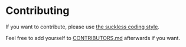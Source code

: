 Contributing
============

If you want to contribute, please use [the suckless coding style](http://suckless.org/coding_style).

Feel free to add yourself to [CONTRIBUTORS.md](CONTRIBUTORS.md) afterwards if you want.
